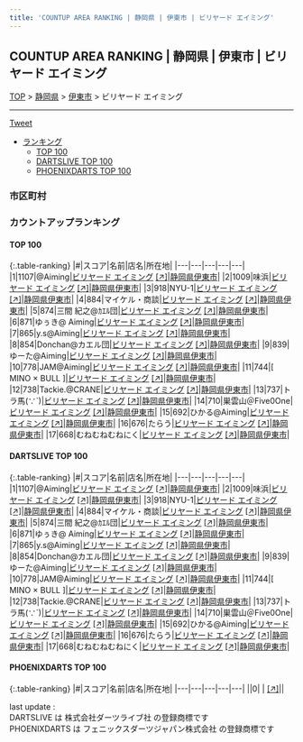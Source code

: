 ```yaml
---
title: 'COUNTUP AREA RANKING | 静岡県 | 伊東市 | ビリヤード エイミング'
---
```

## COUNTUP AREA RANKING | 静岡県 | 伊東市 | ビリヤード エイミング

[TOP](/darts/rank/) > [静岡県](/darts/rank/静岡県/) > [伊東市](/darts/rank/静岡県/伊東市/) > ビリヤード エイミング

___

<a href="https://twitter.com/share?ref_src=twsrc%5Etfw" data-text="COUNTUP AREA RANKING | 静岡県伊東市ビリヤード エイミング" class="twitter-share-button" data-hashtags="DARTSLIVE,PHOENIXDARTS,darts,ダーツ" data-show-count="false">Tweet</a>

* [ランキング](#カウントアップランキング)
    * [TOP 100](#top-100)
    * [DARTSLIVE TOP 100](#dartslive-top-100)
    * [PHOENIXDARTS TOP 100](#phoenixdarts-top-100)

### 市区町村

<ul>

</ul>

### カウントアップランキング

#### TOP 100



{:.table-ranking}
|#|スコア|名前|店名|所在地|
|---|---|---|---|---|
|1|1107|<span class="rank-name-dl">@Aiming</span>|<a href="/darts/rank/shops/ec72a9c74056c8e20d9b047a20a7ba1e.html">ビリヤード エイミング</a> <a href="https://search.dartslive.com/jp/shop/ec72a9c74056c8e20d9b047a20a7ba1e">[↗]</a>|<a href="/darts/rank/静岡県/伊東市">静岡県伊東市</a>|
|2|1009|<span class="rank-name-dl">味浜</span>|<a href="/darts/rank/shops/ec72a9c74056c8e20d9b047a20a7ba1e.html">ビリヤード エイミング</a> <a href="https://search.dartslive.com/jp/shop/ec72a9c74056c8e20d9b047a20a7ba1e">[↗]</a>|<a href="/darts/rank/静岡県/伊東市">静岡県伊東市</a>|
|3|918|<span class="rank-name-dl">NYU-1</span>|<a href="/darts/rank/shops/ec72a9c74056c8e20d9b047a20a7ba1e.html">ビリヤード エイミング</a> <a href="https://search.dartslive.com/jp/shop/ec72a9c74056c8e20d9b047a20a7ba1e">[↗]</a>|<a href="/darts/rank/静岡県/伊東市">静岡県伊東市</a>|
|4|884|<span class="rank-name-dl">マイケル・商談</span>|<a href="/darts/rank/shops/ec72a9c74056c8e20d9b047a20a7ba1e.html">ビリヤード エイミング</a> <a href="https://search.dartslive.com/jp/shop/ec72a9c74056c8e20d9b047a20a7ba1e">[↗]</a>|<a href="/darts/rank/静岡県/伊東市">静岡県伊東市</a>|
|5|874|<span class="rank-name-dl">三間 紀之@ｶｴﾙ団</span>|<a href="/darts/rank/shops/ec72a9c74056c8e20d9b047a20a7ba1e.html">ビリヤード エイミング</a> <a href="https://search.dartslive.com/jp/shop/ec72a9c74056c8e20d9b047a20a7ba1e">[↗]</a>|<a href="/darts/rank/静岡県/伊東市">静岡県伊東市</a>|
|6|871|<span class="rank-name-dl">ゆぅき@ Aiming</span>|<a href="/darts/rank/shops/ec72a9c74056c8e20d9b047a20a7ba1e.html">ビリヤード エイミング</a> <a href="https://search.dartslive.com/jp/shop/ec72a9c74056c8e20d9b047a20a7ba1e">[↗]</a>|<a href="/darts/rank/静岡県/伊東市">静岡県伊東市</a>|
|7|865|<span class="rank-name-dl">y.s@Aiming</span>|<a href="/darts/rank/shops/ec72a9c74056c8e20d9b047a20a7ba1e.html">ビリヤード エイミング</a> <a href="https://search.dartslive.com/jp/shop/ec72a9c74056c8e20d9b047a20a7ba1e">[↗]</a>|<a href="/darts/rank/静岡県/伊東市">静岡県伊東市</a>|
|8|854|<span class="rank-name-dl">Donchan@カエル団</span>|<a href="/darts/rank/shops/ec72a9c74056c8e20d9b047a20a7ba1e.html">ビリヤード エイミング</a> <a href="https://search.dartslive.com/jp/shop/ec72a9c74056c8e20d9b047a20a7ba1e">[↗]</a>|<a href="/darts/rank/静岡県/伊東市">静岡県伊東市</a>|
|9|839|<span class="rank-name-dl">ゆーた@Aiming</span>|<a href="/darts/rank/shops/ec72a9c74056c8e20d9b047a20a7ba1e.html">ビリヤード エイミング</a> <a href="https://search.dartslive.com/jp/shop/ec72a9c74056c8e20d9b047a20a7ba1e">[↗]</a>|<a href="/darts/rank/静岡県/伊東市">静岡県伊東市</a>|
|10|778|<span class="rank-name-dl">JAM@Aiming</span>|<a href="/darts/rank/shops/ec72a9c74056c8e20d9b047a20a7ba1e.html">ビリヤード エイミング</a> <a href="https://search.dartslive.com/jp/shop/ec72a9c74056c8e20d9b047a20a7ba1e">[↗]</a>|<a href="/darts/rank/静岡県/伊東市">静岡県伊東市</a>|
|11|744|<span class="rank-name-dl">[ MINO × BULL ]</span>|<a href="/darts/rank/shops/ec72a9c74056c8e20d9b047a20a7ba1e.html">ビリヤード エイミング</a> <a href="https://search.dartslive.com/jp/shop/ec72a9c74056c8e20d9b047a20a7ba1e">[↗]</a>|<a href="/darts/rank/静岡県/伊東市">静岡県伊東市</a>|
|12|738|<span class="rank-name-dl">Tackie.@CRANE</span>|<a href="/darts/rank/shops/ec72a9c74056c8e20d9b047a20a7ba1e.html">ビリヤード エイミング</a> <a href="https://search.dartslive.com/jp/shop/ec72a9c74056c8e20d9b047a20a7ba1e">[↗]</a>|<a href="/darts/rank/静岡県/伊東市">静岡県伊東市</a>|
|13|737|<span class="rank-name-dl">トラ馬(∵`)</span>|<a href="/darts/rank/shops/ec72a9c74056c8e20d9b047a20a7ba1e.html">ビリヤード エイミング</a> <a href="https://search.dartslive.com/jp/shop/ec72a9c74056c8e20d9b047a20a7ba1e">[↗]</a>|<a href="/darts/rank/静岡県/伊東市">静岡県伊東市</a>|
|14|710|<span class="rank-name-dl">巣雲山＠Five0One</span>|<a href="/darts/rank/shops/ec72a9c74056c8e20d9b047a20a7ba1e.html">ビリヤード エイミング</a> <a href="https://search.dartslive.com/jp/shop/ec72a9c74056c8e20d9b047a20a7ba1e">[↗]</a>|<a href="/darts/rank/静岡県/伊東市">静岡県伊東市</a>|
|15|692|<span class="rank-name-dl">ひかる@Aiming</span>|<a href="/darts/rank/shops/ec72a9c74056c8e20d9b047a20a7ba1e.html">ビリヤード エイミング</a> <a href="https://search.dartslive.com/jp/shop/ec72a9c74056c8e20d9b047a20a7ba1e">[↗]</a>|<a href="/darts/rank/静岡県/伊東市">静岡県伊東市</a>|
|16|676|<span class="rank-name-dl">たらう</span>|<a href="/darts/rank/shops/ec72a9c74056c8e20d9b047a20a7ba1e.html">ビリヤード エイミング</a> <a href="https://search.dartslive.com/jp/shop/ec72a9c74056c8e20d9b047a20a7ba1e">[↗]</a>|<a href="/darts/rank/静岡県/伊東市">静岡県伊東市</a>|
|17|668|<span class="rank-name-dl">むねむねむねにく</span>|<a href="/darts/rank/shops/ec72a9c74056c8e20d9b047a20a7ba1e.html">ビリヤード エイミング</a> <a href="https://search.dartslive.com/jp/shop/ec72a9c74056c8e20d9b047a20a7ba1e">[↗]</a>|<a href="/darts/rank/静岡県/伊東市">静岡県伊東市</a>|


#### DARTSLIVE TOP 100



{:.table-ranking}
|#|スコア|名前|店名|所在地|
|---|---|---|---|---|
|1|1107|<span class="rank-name-dl">@Aiming</span>|<a href="/darts/rank/shops/ec72a9c74056c8e20d9b047a20a7ba1e.html">ビリヤード エイミング</a> <a href="https://search.dartslive.com/jp/shop/ec72a9c74056c8e20d9b047a20a7ba1e">[↗]</a>|<a href="/darts/rank/静岡県/伊東市">静岡県伊東市</a>|
|2|1009|<span class="rank-name-dl">味浜</span>|<a href="/darts/rank/shops/ec72a9c74056c8e20d9b047a20a7ba1e.html">ビリヤード エイミング</a> <a href="https://search.dartslive.com/jp/shop/ec72a9c74056c8e20d9b047a20a7ba1e">[↗]</a>|<a href="/darts/rank/静岡県/伊東市">静岡県伊東市</a>|
|3|918|<span class="rank-name-dl">NYU-1</span>|<a href="/darts/rank/shops/ec72a9c74056c8e20d9b047a20a7ba1e.html">ビリヤード エイミング</a> <a href="https://search.dartslive.com/jp/shop/ec72a9c74056c8e20d9b047a20a7ba1e">[↗]</a>|<a href="/darts/rank/静岡県/伊東市">静岡県伊東市</a>|
|4|884|<span class="rank-name-dl">マイケル・商談</span>|<a href="/darts/rank/shops/ec72a9c74056c8e20d9b047a20a7ba1e.html">ビリヤード エイミング</a> <a href="https://search.dartslive.com/jp/shop/ec72a9c74056c8e20d9b047a20a7ba1e">[↗]</a>|<a href="/darts/rank/静岡県/伊東市">静岡県伊東市</a>|
|5|874|<span class="rank-name-dl">三間 紀之@ｶｴﾙ団</span>|<a href="/darts/rank/shops/ec72a9c74056c8e20d9b047a20a7ba1e.html">ビリヤード エイミング</a> <a href="https://search.dartslive.com/jp/shop/ec72a9c74056c8e20d9b047a20a7ba1e">[↗]</a>|<a href="/darts/rank/静岡県/伊東市">静岡県伊東市</a>|
|6|871|<span class="rank-name-dl">ゆぅき@ Aiming</span>|<a href="/darts/rank/shops/ec72a9c74056c8e20d9b047a20a7ba1e.html">ビリヤード エイミング</a> <a href="https://search.dartslive.com/jp/shop/ec72a9c74056c8e20d9b047a20a7ba1e">[↗]</a>|<a href="/darts/rank/静岡県/伊東市">静岡県伊東市</a>|
|7|865|<span class="rank-name-dl">y.s@Aiming</span>|<a href="/darts/rank/shops/ec72a9c74056c8e20d9b047a20a7ba1e.html">ビリヤード エイミング</a> <a href="https://search.dartslive.com/jp/shop/ec72a9c74056c8e20d9b047a20a7ba1e">[↗]</a>|<a href="/darts/rank/静岡県/伊東市">静岡県伊東市</a>|
|8|854|<span class="rank-name-dl">Donchan@カエル団</span>|<a href="/darts/rank/shops/ec72a9c74056c8e20d9b047a20a7ba1e.html">ビリヤード エイミング</a> <a href="https://search.dartslive.com/jp/shop/ec72a9c74056c8e20d9b047a20a7ba1e">[↗]</a>|<a href="/darts/rank/静岡県/伊東市">静岡県伊東市</a>|
|9|839|<span class="rank-name-dl">ゆーた@Aiming</span>|<a href="/darts/rank/shops/ec72a9c74056c8e20d9b047a20a7ba1e.html">ビリヤード エイミング</a> <a href="https://search.dartslive.com/jp/shop/ec72a9c74056c8e20d9b047a20a7ba1e">[↗]</a>|<a href="/darts/rank/静岡県/伊東市">静岡県伊東市</a>|
|10|778|<span class="rank-name-dl">JAM@Aiming</span>|<a href="/darts/rank/shops/ec72a9c74056c8e20d9b047a20a7ba1e.html">ビリヤード エイミング</a> <a href="https://search.dartslive.com/jp/shop/ec72a9c74056c8e20d9b047a20a7ba1e">[↗]</a>|<a href="/darts/rank/静岡県/伊東市">静岡県伊東市</a>|
|11|744|<span class="rank-name-dl">[ MINO × BULL ]</span>|<a href="/darts/rank/shops/ec72a9c74056c8e20d9b047a20a7ba1e.html">ビリヤード エイミング</a> <a href="https://search.dartslive.com/jp/shop/ec72a9c74056c8e20d9b047a20a7ba1e">[↗]</a>|<a href="/darts/rank/静岡県/伊東市">静岡県伊東市</a>|
|12|738|<span class="rank-name-dl">Tackie.@CRANE</span>|<a href="/darts/rank/shops/ec72a9c74056c8e20d9b047a20a7ba1e.html">ビリヤード エイミング</a> <a href="https://search.dartslive.com/jp/shop/ec72a9c74056c8e20d9b047a20a7ba1e">[↗]</a>|<a href="/darts/rank/静岡県/伊東市">静岡県伊東市</a>|
|13|737|<span class="rank-name-dl">トラ馬(∵`)</span>|<a href="/darts/rank/shops/ec72a9c74056c8e20d9b047a20a7ba1e.html">ビリヤード エイミング</a> <a href="https://search.dartslive.com/jp/shop/ec72a9c74056c8e20d9b047a20a7ba1e">[↗]</a>|<a href="/darts/rank/静岡県/伊東市">静岡県伊東市</a>|
|14|710|<span class="rank-name-dl">巣雲山＠Five0One</span>|<a href="/darts/rank/shops/ec72a9c74056c8e20d9b047a20a7ba1e.html">ビリヤード エイミング</a> <a href="https://search.dartslive.com/jp/shop/ec72a9c74056c8e20d9b047a20a7ba1e">[↗]</a>|<a href="/darts/rank/静岡県/伊東市">静岡県伊東市</a>|
|15|692|<span class="rank-name-dl">ひかる@Aiming</span>|<a href="/darts/rank/shops/ec72a9c74056c8e20d9b047a20a7ba1e.html">ビリヤード エイミング</a> <a href="https://search.dartslive.com/jp/shop/ec72a9c74056c8e20d9b047a20a7ba1e">[↗]</a>|<a href="/darts/rank/静岡県/伊東市">静岡県伊東市</a>|
|16|676|<span class="rank-name-dl">たらう</span>|<a href="/darts/rank/shops/ec72a9c74056c8e20d9b047a20a7ba1e.html">ビリヤード エイミング</a> <a href="https://search.dartslive.com/jp/shop/ec72a9c74056c8e20d9b047a20a7ba1e">[↗]</a>|<a href="/darts/rank/静岡県/伊東市">静岡県伊東市</a>|
|17|668|<span class="rank-name-dl">むねむねむねにく</span>|<a href="/darts/rank/shops/ec72a9c74056c8e20d9b047a20a7ba1e.html">ビリヤード エイミング</a> <a href="https://search.dartslive.com/jp/shop/ec72a9c74056c8e20d9b047a20a7ba1e">[↗]</a>|<a href="/darts/rank/静岡県/伊東市">静岡県伊東市</a>|


#### PHOENIXDARTS TOP 100



{:.table-ranking}
|#|スコア|名前|店名|所在地|
|---|---|---|---|---|
||0|<span class="rank-name-dl"> </span>|<a href="/darts/rank/shops/.html"></a> <a href="">[↗]</a>|<a href="/darts/rank//"></a>|


<div class="footer border-top border-gray-light mt-5 pt-3 text-right text-gray">
    last update : <span style="font-weight: italic" id="foot_last_modified"></span><br />
    DARTSLIVE は 株式会社ダーツライブ社 の登録商標です<br />
    PHOENIXDARTS は フェニックスダーツジャパン株式会社 の登録商標です<br />
</div>

<script src="https://cdnjs.cloudflare.com/ajax/libs/jquery.tablesorter/2.31.3/js/jquery.tablesorter.min.js" integrity="sha512-qzgd5cYSZcosqpzpn7zF2ZId8f/8CHmFKZ8j7mU4OUXTNRd5g+ZHBPsgKEwoqxCtdQvExE5LprwwPAgoicguNg==" crossorigin="anonymous" referrerpolicy="no-referrer"></script>
<link rel="stylesheet" href="https://cdnjs.cloudflare.com/ajax/libs/jquery.tablesorter/2.31.3/css/theme.default.min.css" integrity="sha512-wghhOJkjQX0Lh3NSWvNKeZ0ZpNn+SPVXX1Qyc9OCaogADktxrBiBdKGDoqVUOyhStvMBmJQ8ZdMHiR3wuEq8+w==" crossorigin="anonymous" referrerpolicy="no-referrer" />
<script>
$(function() {
    $(".table-ranking").tablesorter({sortList:[[0, 0]]});
    $("#foot_last_modified").text(formatDate(new Date(document.lastModified), 'yyyy-MM-dd HH:mm:ss'));
});
</script>

<script async src="https://platform.twitter.com/widgets.js" charset="utf-8"></script>